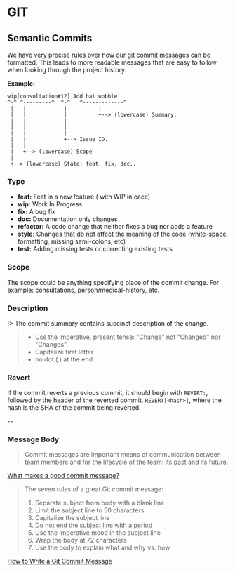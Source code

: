 # GIT

## Semantic Commits

We have very precise rules over how our git commit messages can be formatted. This leads to more readable messages that are easy to follow when looking through the project history.

**Example:**
```
wip[consultation#12] Add hat wobble
^-^ ^---------^  ^-^   ^-------------^
 |   |            |          |
 |   |            |          +--> (lowercase) Summary.
 |   |            |           
 |   |            |           
 |   |            |
 |   |            +--> Issue ID.
 |   |
 |   +--> (lowercase) Scope
 |
 +--> (lowercase) State: feat, fix, doc..
```

### Type
- **feat:** Feat in a new feature ( with WIP in cace)
- **wip:**  Work In Progress 
- **fix:** A bug fix
- **doc:** Documentation only changes
- **refactor:** A code change that neither fixes a bug nor adds a feature
- **style:** Changes that do not affect the meaning of the code (white-space, formatting, missing semi-colons, etc)
- **test:** Adding missing tests or correcting existing tests

### Scope
The scope could be anything specifying place of the commit change. For example: consultations, person/medical-history, etc.

### Description
!> The commit summary contains succinct description of the change.

> * Use the imperative, present tense: "Change" not "Changed" nor "Changes".
> * Capitalize first letter
> * no dot (.) at the end

### Revert
If the commit reverts a previous commit, it should begin with ``REVERT:``, followed by the header of the reverted commit. ``REVERT[<hash>]``, where the hash is the SHA of the commit being reverted.

--

### Message Body

> Commit messages are important means of communication between team members and for the lifecycle of the team: its past and its future.

[What makes a good commit message?](https://hackernoon.com/what-makes-a-good-commit-message-995d23687ad#.w6cv0f8f6)

> The seven rules of a great Git commit message:
> 
> 1. Separate subject from body with a blank line
> 2. Limit the subject line to 50 characters
> 3. Capitalize the subject line
> 4. Do not end the subject line with a period
> 5. Use the imperative mood in the subject line
> 6. Wrap the body at 72 characters
> 7. Use the body to explain what and why vs. how


[How to Write a Git Commit Message](http://chris.beams.io/posts/git-commit/)

